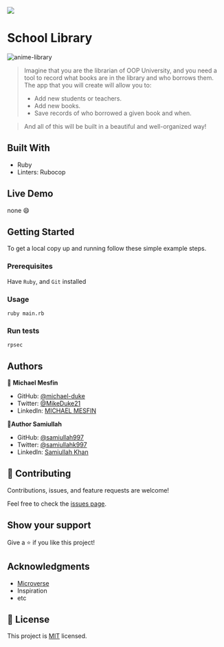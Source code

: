 ![](https://img.shields.io/badge/Microverse-blueviolet)

# School Library
![anime-library](https://user-images.githubusercontent.com/84629565/198838320-d03374f5-1fe2-4a7d-b178-1066ab42679a.png)
> Imagine that you are the librarian of OOP University, and you need a tool to record what books are in the library and who borrows them. The app that you will create will allow you to:
 >- Add new students or teachers.
 >- Add new books.
 >- Save records of who borrowed a given book and when.

>And all of this will be built in a beautiful and well-organized way!


## Built With

- Ruby
- Linters: Rubocop

## Live Demo 

none :smile:

## Getting Started

To get a local copy up and running follow these simple example steps.
### Prerequisites
Have `Ruby`, and `Git` installed
### Usage
`ruby main.rb`
### Run tests
`rpsec`
## Authors

👤 **Michael Mesfin**

- GitHub: [@michael-duke](https://github.com/michael-duke)
- Twitter: [@MikeDuke21](https://twitter.com/MikeDuke21)
- LinkedIn: [MICHAEL MESFIN](https://linkedin.com/in/https://www.linkedin.com/in/michael-21-duke/)

👤**Author Samiullah**

- GitHub: [@samiullah997](https://github.com/samiullah997)
- Twitter: [@samiullahk997](https://twitter.com/samiullahk997)
- LinkedIn: [Samiullah Khan](https://www.linkedin.com/in/samiullah-khan-2702b7171/)


## 🤝 Contributing

Contributions, issues, and feature requests are welcome!

Feel free to check the [issues page](../../issues/).

## Show your support

Give a ⭐️ if you like this project!

## Acknowledgments

- [Microverse](microverse.org)
- Inspiration
- etc

## 📝 License

This project is [MIT](./MIT.md) licensed.
